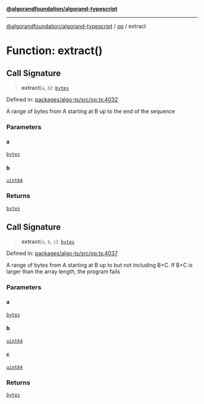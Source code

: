 [**@algorandfoundation/algorand-typescript**](../../../README.md)

***

[@algorandfoundation/algorand-typescript](../../../README.md) / [op](../README.md) / extract

# Function: extract()

## Call Signature

> **extract**(`a`, `b`): [`bytes`](../../../type-aliases/bytes.md)

Defined in: [packages/algo-ts/src/op.ts:4032](https://github.com/algorandfoundation/puya-ts/blob/14c9827d80da81ff08b4923e997ba22be04aa0db/packages/algo-ts/src/op.ts#L4032)

A range of bytes from A starting at B up to the end of the sequence

### Parameters

#### a

[`bytes`](../../../type-aliases/bytes.md)

#### b

[`uint64`](../../../type-aliases/uint64.md)

### Returns

[`bytes`](../../../type-aliases/bytes.md)

## Call Signature

> **extract**(`a`, `b`, `c`): [`bytes`](../../../type-aliases/bytes.md)

Defined in: [packages/algo-ts/src/op.ts:4037](https://github.com/algorandfoundation/puya-ts/blob/14c9827d80da81ff08b4923e997ba22be04aa0db/packages/algo-ts/src/op.ts#L4037)

A range of bytes from A starting at B up to but not including B+C. If B+C is larger than the array length, the program fails

### Parameters

#### a

[`bytes`](../../../type-aliases/bytes.md)

#### b

[`uint64`](../../../type-aliases/uint64.md)

#### c

[`uint64`](../../../type-aliases/uint64.md)

### Returns

[`bytes`](../../../type-aliases/bytes.md)
